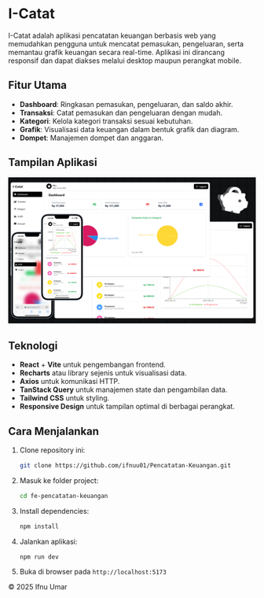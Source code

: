 # I-Catat

I-Catat adalah aplikasi pencatatan keuangan berbasis web yang memudahkan pengguna untuk mencatat pemasukan, pengeluaran, serta memantau grafik keuangan secara real-time. Aplikasi ini dirancang responsif dan dapat diakses melalui desktop maupun perangkat mobile.

## Fitur Utama

- **Dashboard**: Ringkasan pemasukan, pengeluaran, dan saldo akhir.
- **Transaksi**: Catat pemasukan dan pengeluaran dengan mudah.
- **Kategori**: Kelola kategori transaksi sesuai kebutuhan.
- **Grafik**: Visualisasi data keuangan dalam bentuk grafik dan diagram.
- **Dompet**: Manajemen dompet dan anggaran.

## Tampilan Aplikasi

<img src="./Web.png" alt="Gambar Web">

## Teknologi

- **React** + **Vite** untuk pengembangan frontend.
- **Recharts** atau library sejenis untuk visualisasi data.
- **Axios** untuk komunikasi HTTP.
- **TanStack Query** untuk manajemen state dan pengambilan data.
- **Tailwind CSS** untuk styling.
- **Responsive Design** untuk tampilan optimal di berbagai perangkat.

## Cara Menjalankan

1. Clone repository ini:
   ```bash
   git clone https://github.com/ifnuu01/Pencatatan-Keuangan.git
   ```
2. Masuk ke folder project:
   ```bash
   cd fe-pencatatan-keuangan
   ```
3. Install dependencies:
   ```bash
   npm install
   ```
4. Jalankan aplikasi:
   ```bash
   npm run dev
   ```
5. Buka di browser pada `http://localhost:5173`

&copy; 2025 Ifnu Umar
